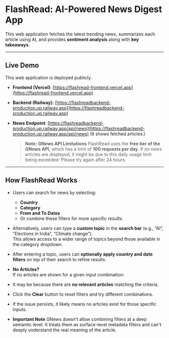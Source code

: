 #  FlashRead: AI-Powered News Digest App

This web application fetches the latest trending news, summarizes each article using AI, and provides **sentiment analysis** along with **key takeaways**.

---

## Live Demo

This web application is deployed publicly.

- **Frontend (Vercel)**: [https://flashread-frontend.vercel.app](https://flashread-frontend.vercel.app)  
- **Backend (Railway)**: [https://flashreadbackend-production.up.railway.app](https://flashreadbackend-production.up.railway.app)  
- **News Endpoint**: [https://flashreadbackend-production.up.railway.app/api/news](https://flashreadbackend-production.up.railway.app/api/news)
  (It shows fetched articles.)

  >  **Note: GNews API Limitations**
     > FlashRead uses the **free tier of the GNews API**, which has a limit of **100 requests per day**.
     > If no news articles are displayed, it might be due to this daily usage limit being exceeded.
     > Please try again after 24 hours.
  >
  > 
---
##  How FlashRead Works

- Users can search for news by selecting:
  - **Country**
  - **Category**
  - **From and To Dates**
  - Or combine these filters for more specific results.

- Alternatively, users can type a **custom topic** in the **search bar** (e.g., “AI”, “Elections in India”, “Climate change”).  
  This allows access to a wider range of topics beyond those available in the category dropdown.

- After entering a topic, users can **optionally apply country and date filters** on top of their search to refine results.




-  **No Articles?**  
  If no articles are shown for a given input combination:
  - It may be because there are **no relevant articles** matching the criteria.
  - Click the **Clear** button to reset filters and try different combinations.
  - If the issue persists, it likely means no articles exist for those specific inputs.

- **Important Note**
GNews doesn’t allow combining filters at a deep semantic level. It treats them as surface-level metadata filters and can't deeply understand the real meaning of the article.

    
  







